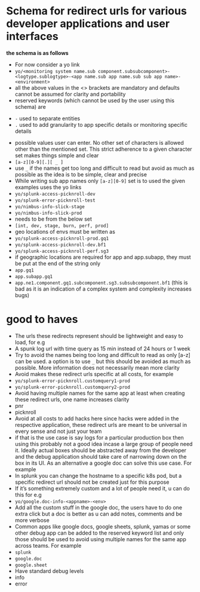 # Schema for redirect urls for various developer applications and user interfaces
**the schema is as follows**
* For now consider a yo link
 * `yo/<monitoring system name.sub component.subsubcomponent>-<logtype.sublogtype>-<app name.sub app name.sub sub app name>-<environment>`
 * all the above values in the <> brackets are mandatory and defaults cannot be assumed for clarity and portability
* reserved keywords (which cannot be used by the user using this schema) are
 - `-` used to separate entities
 - `.` used to add granularity to app specific details or monitoring specific details
* possible values user can enter. No other set of characters is allowed other than the mentioned set. This strict adherence to a given character set makes things simple and clear
 * `[a-z][0-9][.][ _ ]`
 * use  `_` if the names get too long and difficult to read but avoid as much as possible as the idea is to be simple, clear and precise
* While writing sub app names only `[a-z][0-9]` set is to used
the given examples uses the yo links
 * `yo/splunk-access-picknroll-dev`
 * `yo/splunk-error-picknroll-test`
 * `yo/nimbus-info-slick-stage`
 * `yo/nimbus-info-slick-prod`
* <environment> needs to be from the below set
 * `[int, dev, stage, burn, perf, prod]`
 * geo locations of envs must be written as
  * `yo/splunk-access-picknroll-prod.gq1`
  * `yo/splunk-access-picknroll-dev.bf1`
  * `yo/splunk-access-picknroll-perf.sg3`
* if geographic locations are required for app and app.subapp, they must be put at the end of the string only
 * `app.gq1`
 * `app.subapp.gq1`
 * `app.ne1.component.gq1.subcomponent.sg3.subsubcomponent.bf1` (this is bad as it is an indication of a complex system and complexity increases bugs)
# good to haves
* The urls these redirects represent should be lightweight and easy to load, for e.g
 * A spunk log url with time query as 15 min instead of 24 hours or 1 week
* Try to avoid the names being too long and difficult to read as only [a-z] can be used. a option is to use `_` but this should be avoided as much as possible. More information does not necessarily mean more clarity
* Avoid makes these redirect urls specific at all costs, for example
 * `yo/splunk-error-picknroll.customquery1-prod`
 * `yo/splunk-error-picknroll.customquery2-prod`
* Avoid having multiple names for the same app at least when creating these redirect urls, one name increases clarity
 * pnr
 * picknroll
* Avoid at all costs to add hacks here since hacks were added in the respective application, these redirect urls are meant to be universal in every sense and not just your team
* if that is the use case is say logs for a particular production box then using this probably not a good idea incase a large group of people need it. Ideally actual boxes should be abstracted away from the developer and the debug application should take care of narrowing down on the box in its UI. As an alternative a google doc can solve this use case. For example
 * In splunk you can change the hostname to a specific k8s pod, but a specific redirect url should not be created just for this purpose
* If it’s something extremely custom and a lot of people need it, u can do this for e.g
 * `yo/google.doc-info-<appname>-<env>`
 * Add all the custom stuff in the google doc, the users have to do one extra click but a doc is better as u can add notes, comments and be more verbose
* Common apps like google docs, google sheets, splunk, yamas or some other debug app can be added to the reserved keyword list and only those should be used to avoid using multiple names for the same app across teams. For example
 * `splunk`
 * `google.doc`
 * `google.sheet`
* Have standard debug levels
 * info
 * error
